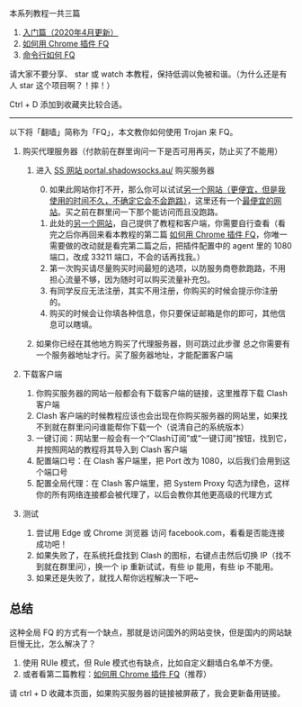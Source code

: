本系列教程一共三篇

1. [入门篇（2020年4月更新）](https://github.com/sun-shadow/Surf_the_Internet/blob/master/%E5%85%A5%E9%97%A8%E7%AF%87.md)
2. [如何用 Chrome 插件 FQ](https://github.com/sun-shadow/Surf_the_Internet/blob/master/%E6%8F%92%E4%BB%B6%E7%AF%87.md)
3. [命令行如何 FQ](https://github.com/sun-shadow/Surf_the_Internet/blob/master/%E5%91%BD%E4%BB%A4%E8%A1%8C%E7%AF%87.md)

请大家不要分享、 star 或 watch 本教程，保持低调以免被和谐。（为什么还是有人 star 这个项目啊？！摔！）

Ctrl + D 添加到收藏夹比较合适。





---


以下将「翻墙」简称为「FQ」，本文教你如何使用 Trojan 来 FQ。

1. 购买代理服务器（付款前在群里询问一下是否可用再买，防止买了不能用）
    1. 进入 [SS 网站 portal.shadowsocks.au/](https://portal.shadowsocks.au/aff.php?aff=473) 购买服务器
   
        0. 如果此网站你打不开，那么你可以试试[另一个网站（更便宜，但是我使用的时间不久，不确定它会不会跑路）](https://nthu.cc/#/register?code=gs5WasSD)，这里还有一个[最便宜的网站](https://xn--mes91r2ng7p4a.com/#/register?code=XZFxJgo1)。买之前在群里问一下那个能访问而且没跑路。
        1. 此处的[另一个网站](https://nthu.cc/#/register?code=gs5WasSD)，自己提供了教程和客户端，你需要自行查看（看完之后你再回来看本教程的第二篇 [如何用 Chrome 插件 FQ](https://github.com/sun-shadow/Surf_the_Internet/blob/master/%E6%8F%92%E4%BB%B6%E7%AF%87.md)，你唯一需要做的改动就是看完第二篇之后，把插件配置中的 agent 里的 1080 端口，改成 33211 端口，不会的话再找我。）
        2. 第一次购买请尽量购买时间最短的选项，以防服务商卷款跑路，不用担心流量不够，因为随时可以购买流量补充包。
        3. 有同学反应无法注册，其实不用注册，你购买的时候会提示你注册的。
        4. 购买的时候会让你填各种信息，你只要保证邮箱是你的即可，其他信息可以瞎填。
    2. 如果你已经在其他地方购买了代理服务器，则可跳过此步骤
    总之你需要有一个服务器地址才行。买了服务器地址，才能配置客户端

2. 下载客户端
    1. 你购买服务器的网站一般都会有下载客户端的链接，这里推荐下载 Clash 客户端
    2. Clash 客户端的时候教程应该也会出现在你购买服务器的网站里，如果找不到就在群里问问谁能帮你下载一个（说清自己的系统版本）
    3. 一键订阅：网站里一般会有一个“Clash订阅”或“一键订阅”按钮，找到它，并按照网站的教程将其导入到 Clash 客户端
    4. 配置端口号：在 Clash 客户端里，把 Port 改为 1080，以后我们会用到这个端口号
    5. 配置全局代理：在 Clash 客户端里，把 System Proxy 勾选为绿色，这样你的所有网络连接都会被代理了，以后会教你其他更高级的代理方式
3. 测试
    1. 尝试用 Edge 或 Chrome 浏览器 访问 facebook.com，看看是否能连接成功吧！
    2. 如果失败了，在系统托盘找到 Clash 的图标，右键点击然后切换 IP（找不到就在群里问），换一个 ip 重新试试，有些 ip 能用，有些 ip 不能用。
    3. 如果还是失败了，就找人帮你远程解决一下吧~

    
## 总结

这种全局 FQ 的方式有一个缺点，那就是访问国外的网站变快，但是国内的网站缺巨慢无比，怎么解决了？

1. 使用 RUle 模式，但 Rule 模式也有缺点，比如自定义翻墙白名单不方便。
2. 或者看第二篇教程：[如何用 Chrome 插件 FQ](https://github.com/sun-shadow/Surf_the_Internet/blob/master/%E6%8F%92%E4%BB%B6%E7%AF%87.md)（推荐）

请 ctrl + D 收藏本页面，如果购买服务器的链接被屏蔽了，我会更新备用链接。

